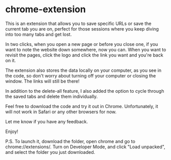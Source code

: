 # chrome-extension

This is an extension that allows you to save specific URLs or save the current tab you are on, perfect for those sessions where you keep diving into too many tabs and get lost. 

In two clicks, when you open a new page or before you close one, if you want to note the website down somewhere, now you can. When you want to revisit the pages, click the logo and click the link you want and you're back on it. 

The extension also stores the data locally on your computer, as you see in the code, so don't worry about turning off your computer or closing the window. The links will still be there!

In addition to the delete-all feature, I also added the option to cycle through the saved tabs and delete them individually. 

Feel free to download the code and try it out in Chrome. Unfortunately, it will not work in Safari or any other browsers for now. 

Let me know if you have any feedback. 

Enjoy!

P.S. To launch it, download the folder, open chrome and go to chrome://extensions/. Turn on Developer Mode, and click "Load unpacked", and select the folder you just downloaded.
